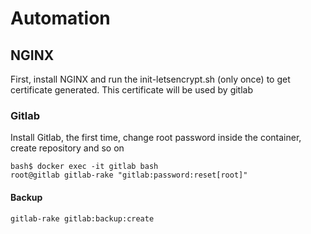 # Automation 

## NGINX
First, install NGINX and run the init-letsencrypt.sh (only once) to get certificate generated.
This certificate will be used by gitlab

### Gitlab
Install Gitlab, the first time, change root password inside the container, create repository and so on
```
bash$ docker exec -it gitlab bash
root@gitlab gitlab-rake "gitlab:password:reset[root]"
```

#### Backup
```
gitlab-rake gitlab:backup:create
```

